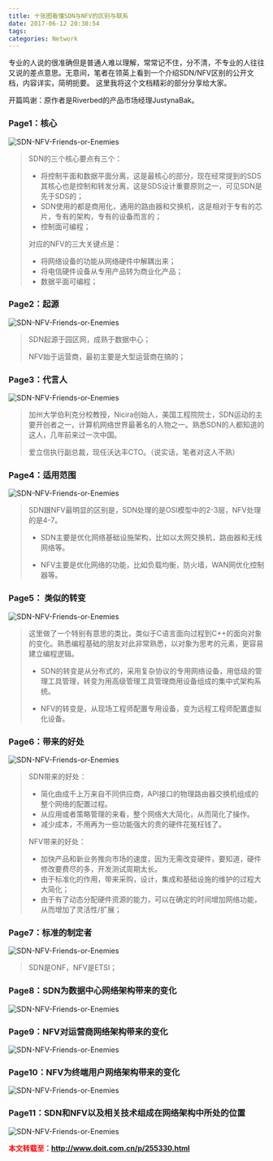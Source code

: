 ```yaml
---
title: 十张图看懂SDN与NFV的区别与联系
date: 2017-06-12 20:38:54
tags:
categories: Network
---
```


专业的人说的很准确但是普通人难以理解，常常记不住，分不清，不专业的人往往又说的差点意思。无意间，笔者在领英上看到一个介绍SDN/NFV区别的公开文档，内容详实，简明扼要。 这里我将这个文档精彩的部分分享给大家。

开篇鸣谢：原作者是Riverbed的产品市场经理JustynaBak。


### Page1：核心

![SDN-NFV-Friends-or-Enemies](/images/network/sdn-nfv/SDN-NFV-Friends-or-Enemies-2.jpeg)

> SDN的三个核心要点有三个：
> - 将控制平面和数据平面分离，这是最核心的部分，现在经常提到的SDS其核心也是控制和转发分离，这是SDS设计重要原则之一，可见SDN是先于SDS的；
> - SDN使用的都是商用化，通用的路由器和交换机，这是相对于专有的芯片，专有的架构，专有的设备而言的；
> - 控制面可编程；
> 
> 对应的NFV的三大关键点是：
> - 将网络设备的功能从网络硬件中解耦出来；
> - 将电信硬件设备从专用产品转为商业化产品；
> - 数据平面可编程；


<!-- more -->

### Page2：起源

![SDN-NFV-Friends-or-Enemies](/images/network/sdn-nfv/SDN-NFV-Friends-or-Enemies-3.jpeg)

> SDN起源于园区网，成熟于数据中心；
>
> NFV始于运营商，最初主要是大型运营商在搞的；


### Page3：代言人

![SDN-NFV-Friends-or-Enemies](/images/network/sdn-nfv/SDN-NFV-Friends-or-Enemies-4.jpeg)

> 加州大学伯利克分校教授，Nicira创始人，美国工程院院士，SDN运动的主要开创者之一，计算机网络世界最著名的人物之一。熟悉SDN的人都知道的这人，几年前来过一次中国。
>
> 爱立信执行副总裁，现任沃达丰CTO。（说实话，笔者对这人不熟）


### Page4：适用范围

![SDN-NFV-Friends-or-Enemies](/images/network/sdn-nfv/SDN-NFV-Friends-or-Enemies-5.jpeg)

> SDN跟NFV最明显的区别是，SDN处理的是OSI模型中的2-3层，NFV处理的是4-7。
>
> - SDN主要是优化网络基础设施架构，比如以太网交换机，路由器和无线网络等。
>
> - NFV主要是优化网络的功能，比如负载均衡，防火墙，WAN网优化控制器等。


### Page5： 类似的转变

![SDN-NFV-Friends-or-Enemies](/images/network/sdn-nfv/SDN-NFV-Friends-or-Enemies-6.jpeg)

> 这里做了一个特别有意思的类比，类似于C语言面向过程到C++的面向对象的变化。熟悉编程基础的朋友对此非常熟悉，以对象为思考的元素，更容易建立编程逻辑。
>
> - SDN的转变是从分布式的，采用复杂协议的专用网络设备，用低级的管理工具管理，转变为用高级管理工具管理商用设备组成的集中式架构系统。
>
> - NFV的转变是，从现场工程师配置专用设备，变为远程工程师配置虚拟化设备。


### Page6：带来的好处

![SDN-NFV-Friends-or-Enemies](/images/network/sdn-nfv/SDN-NFV-Friends-or-Enemies-7.jpeg)

> SDN带来的好处：
> - 简化由成千上万来自不同供应商，API接口的物理路由器交换机组成的整个网络的配置过程。
> - 从应用或者策略管理的来看，整个网络大大简化，从而简化了操作。
> - 减少成本，不用再为一些功能强大的贵的硬件花冤枉钱了。
>
> NFV带来的好处：
> - 加快产品和新业务推向市场的速度，因为无需改变硬件，要知道，硬件修改要费尽的多，开发测试周期太长。
> - 由于标准化的作用，带来采购，设计，集成和基础设施的维护的过程大大简化；
> - 由于有了动态分配硬件资源的能力，可以在确定的时间增加网络功能，从而增加了灵活性/扩展；


### Page7：标准的制定者

![SDN-NFV-Friends-or-Enemies](/images/network/sdn-nfv/SDN-NFV-Friends-or-Enemies-8.jpeg)

> SDN是ONF，NFV是ETSI；


### Page8：SDN为数据中心网络架构带来的变化

![SDN-NFV-Friends-or-Enemies](/images/network/sdn-nfv/SDN-NFV-Friends-or-Enemies-9.jpeg)


### Page9：NFV对运营商网络架构带来的变化

![SDN-NFV-Friends-or-Enemies](/images/network/sdn-nfv/SDN-NFV-Friends-or-Enemies-10.jpeg)


### Page10：NFV为终端用户网络架构带来的变化

![SDN-NFV-Friends-or-Enemies](/images/network/sdn-nfv/SDN-NFV-Friends-or-Enemies-11.jpeg)


### Page11：SDN和NFV以及相关技术组成在网络架构中所处的位置

![SDN-NFV-Friends-or-Enemies](/images/network/sdn-nfv/SDN-NFV-Friends-or-Enemies-12.jpeg)


<font color="red"> **本文转载至：http://www.doit.com.cn/p/255330.html** </font>
<br>
